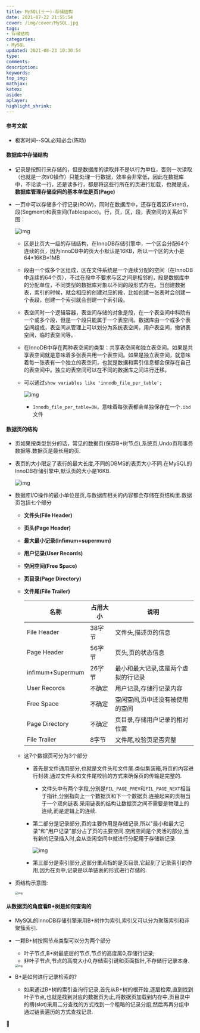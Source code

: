 ```yaml
---
title: MySQL(十一)-存储结构
date: 2021-07-22 21:55:54
cover: /img/cover/MySQL.jpg
tags:
- 存储结构
categories:
- MySQL
updated: 2021-08-23 10:30:54
type:
comments:
description:
keywords:
top_img:
mathjax:
katex:
aside:
aplayer:
highlight_shrink:
---
```


#### 参考文献

* 极客时间--SQL必知必会(陈旸)

#### 数据库中存储结构

* 记录是按照行来存储的，但是数据库的读取并不是以行为单位，否则一次读取（也就是一次I/O操作）只能处理一行数据，效率会非常低，因此在数据库中，不论读一行，还是读多行，都是将这些行所在的页进行加载，也就是说，**数据库管理存储空间的基本单位是页(Page)**

* 一页中可以存储多个行记录(ROW)，同时在数据库中，还存在着区(Extent)，段(Segment)和表空间(Tablespace)。行，页，区，段，表空间的关系如下图：

  ![img](https://www.holelin.cn/img/mysql/%E8%A1%8C,%E9%A1%B5,%E5%8C%BA,%E6%AE%B5,%E8%A1%A8%E7%A9%BA%E9%97%B4%E5%85%B3%E7%B3%BB.png)

  * 区是比页大一级的存储结构，在InnoDB存储引擎中，一个区会分配64个连续的页，因为InnoDB中的页大小默认是16KB，所以一个区的大小是64*16KB=1MB

  * 段由一个或多个区组成，区在文件系统是一个连续分配的空间（在InnoDB中连续的64个页），不过在段中不要求与区之间是相邻的，段是数据库中的分配单位，不同类型的数据库对象以不同的段形式存在。当创建数据表，索引的时候，就会相应的创建对应的段，比如创建一张表时会创建一个表段，创建一个索引就会创建一个索引段。

  * 表空间时一个逻辑容器，表空间存储的对象是段，在一个表空间中科院有一个或多个段，但是一个段只能属于一个表空间。数据库由一个或多个表空间组成，表空间从管理上可以划分为系统表空间，用户表空间，撤销表空间，临时表空间等。

  * 在InnoDB中存在两种表空间的类型：共享表空间和独立表空间。如果是共享表空间就是意味着多张表共用一个表空间。如果是独立表空间，就意味着每一张表有一个独立的表空间，也就是数据和索引信息都会保存在自己的表空间中。独立的表空间可以在不同的数据库之间进行迁移。

  * 可以通过`show variables like 'innodb_file_per_table';`

    ![img](https://www.holelin.cn/img/mysql/innodb_file_per_table.png)

    * `Innodb_file_per_table=ON`，意味着每张表都会单独保存在一个`.ibd`文件

#### 数据页的结构

* 页如果按类型划分的话，常见的数据页(保存B+树节点),系统页,Undo页和事务数据等.数据页是最长用的页.

* 表页的大小限定了表行的最大长度,不同的DBMS的表页大小不同.在MySQL的InnoDB存储引擎中,默认页的大小是16KB.

  ![img](https://www.holelin.cn/img/mysql/innodb_page_size.png)

* 数据库I/O操作的最小单位是页,与数据库相关的内容都会存储在页结构里.数据页包括七个部分
  * **文件头(File Header)**
  
  * **页头(Page Header)**
  
  * **最大最小记录(Infimum+supermum)**
  
  * **用户记录(User Records)**
  
  * **空闲空间(Free Space)**
  
  * **页目录(Page Directory)**
  
  * **文件尾(File Trailer)**
  
    | 名称             | 占用大小 | 说明                                |
    | ---------------- | -------- | ----------------------------------- |
    | File Header      | 38字节   | 文件头,描述页的信息                 |
    | Page Header      | 56字节   | 页头,页的状态信息                   |
    | infimum+Supermum | 26字节   | 最小和最大记录,这是两个虚拟的行记录 |
    | User Records     | 不确定   | 用户记录,存储行记录内容             |
    | Free Space       | 不确定   | 空闲空间,页中还没有被使用的空间     |
    | Page Directory   | 不确定   | 页目录,存储用户记录的相对位置       |
    | File Trailer     | 8字节    | 文件尾,校验页是否完整               |
  
  * 这7个数据页可分为3个部分
  
    * 首先是文件通用部分,也就是文件头和文件尾.类似集装箱,将页的内容进行封装,通过文件头和文件尾校验的方式来确保页的传输是完整的.
  
      * 文件头中有两个字段,分别是`FIL_PAGE_PREV`和`FIL_PAGE_NEXT`相当于指针,分别指向上一个数据页和下一个数据页.连接起来的页相当于一个双向链表.采用链表的结构让数据页之间不需要是物理上的连续,而是逻辑上的连续.
  
    * 第二部分是记录部分,页的主要作用是存储记录,所以"最小和最大记录"和"用户记录"部分占了页的主要空间.空闲空间是个灵活的部分,当有新的记录插入时,会从空闲空间中就进行分配用于存储新记录.
  
      ![img](https://www.holelin.cn/img/mysql/%E8%AE%B0%E5%BD%95%E9%83%A8%E5%88%86.png)
  
    * 第三部分是索引部分,这部分重点指的是页目录,它起到了记录索引的作用,因为在页中,记录是以单链表的形式进行存储的.
  
* 页结构示意图:

  <img src="https://www.holelin.cn/img/mysql/%E9%A1%B5%E7%BB%93%E6%9E%84%E7%A4%BA%E6%84%8F%E5%9B%BE.png" alt="img" style="zoom:50%;" />

#### 从数据页的角度看B+树是如何查询的

* MySQL的InnoDB存储引擎采用B+树作为索引,索引又可以分为聚簇索引和非聚簇索引.

* 一颗B+树按照节点类型可以分为两个部分

  * 叶子节点,B+树最底层的节点,节点的高度尾0,存储行记录;
  * 非叶子节点,节点的高度大小0,存储索引键和页面指针,不存储行记录本身.

  <img src="https://www.holelin.cn/img/mysql/B+%E6%A0%91%E7%A4%BA%E6%84%8F%E5%9B%BE.png" alt="img" style="zoom:50%;" />

* B+是如何进行记录检索的?

  * 如果通过B+树的索引查询行记录,首先从B+树的根开始,逐层检索,直到找到叶子节点,也就是找到对应的数据页为止,将数据页加载到内存中,页目录中的槽(slot)采用二分查找的方式找到一个粗略的记录分组,然后再再分组中通过链表遍历的方式查找记录.


